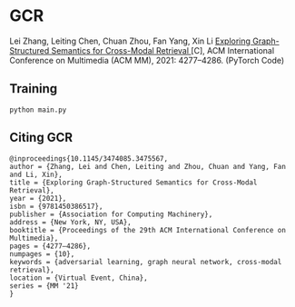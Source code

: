 # GCR
Lei Zhang, Leiting Chen, Chuan Zhou, Fan Yang, Xin Li [Exploring Graph-Structured Semantics for Cross-Modal Retrieval
](https://doi.org/10.1145/3474085.3475567)[C], ACM International Conference on Multimedia (ACM MM), 2021: 4277–4286. (PyTorch Code)

## Training
```
python main.py
```


## Citing GCR

```
@inproceedings{10.1145/3474085.3475567,
author = {Zhang, Lei and Chen, Leiting and Zhou, Chuan and Yang, Fan and Li, Xin},
title = {Exploring Graph-Structured Semantics for Cross-Modal Retrieval},
year = {2021},
isbn = {9781450386517},
publisher = {Association for Computing Machinery},
address = {New York, NY, USA},
booktitle = {Proceedings of the 29th ACM International Conference on Multimedia},
pages = {4277–4286},
numpages = {10},
keywords = {adversarial learning, graph neural network, cross-modal retrieval},
location = {Virtual Event, China},
series = {MM '21}
}
```
